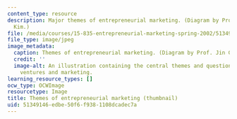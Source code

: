 ```yaml
---
content_type: resource
description: Major themes of entrepreneurial marketing. (Diagram by Prof. Jin Gyo
  Kim.)
file: /media/courses/15-835-entrepreneurial-marketing-spring-2002/51349146edbe50f6f9381108dcadec7a_15-835s02-th.jpg
file_type: image/jpeg
image_metadata:
  caption: Themes of entrepreneurial marketing. (Diagram by Prof. Jin Gyo Kim.)
  credit: ''
  image-alt: An illustration containing the central themes and questions of entrepreneurial
    ventures and marketing.
learning_resource_types: []
ocw_type: OCWImage
resourcetype: Image
title: Themes of entrepreneurial marketing (thumbnail)
uid: 51349146-edbe-50f6-f938-1108dcadec7a
---
```

